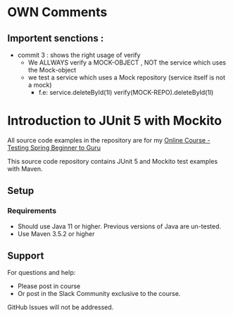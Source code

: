 # OWN Comments

## Importent senctions : 
- commit 3 : shows the right usage of verify
  - We ALLWAYS verify a MOCK-OBJECT , NOT the service which uses the Mock-object
  - we test a service which uses a Mock repository  (service itself is not a mock)
    - f.e: service.deleteById(1l)
            verify(MOCK-REPO).deleteById(1l)



# Introduction to JUnit 5 with Mockito

All source code examples in the repository are for my [Online Course - Testing Spring Beginner to Guru](https://www.udemy.com/testing-spring-boot-beginner-to-guru/?couponCode=GITHUB_REPO)

This source code repository contains JUnit 5 and Mockito test examples with Maven.

## Setup
### Requirements
* Should use Java 11 or higher. Previous versions of Java are un-tested.
* Use Maven 3.5.2 or higher

## Support
For questions and help:
* Please post in course
* Or post in the Slack Community exclusive to the course.

GitHub Issues will not be addressed.
